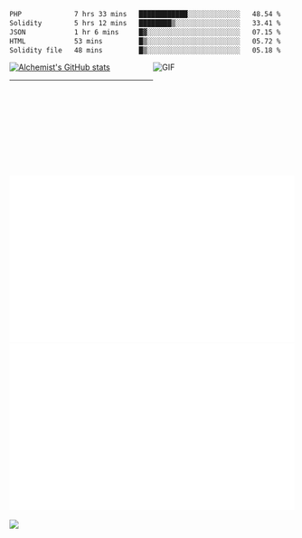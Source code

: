 <!--START_SECTION:waka-->

```text
PHP             7 hrs 33 mins   ████████████░░░░░░░░░░░░░   48.54 %
Solidity        5 hrs 12 mins   ████████▒░░░░░░░░░░░░░░░░   33.41 %
JSON            1 hr 6 mins     █▓░░░░░░░░░░░░░░░░░░░░░░░   07.15 %
HTML            53 mins         █▒░░░░░░░░░░░░░░░░░░░░░░░   05.72 %
Solidity file   48 mins         █▒░░░░░░░░░░░░░░░░░░░░░░░   05.18 %
```

<!--END_SECTION:waka-->

[![Alchemist's GitHub stats](https://github-readme-stats.vercel.app/api?username=DrMaxis&show_icons=true&theme=outrun&count_private=true)](#)
<img align="right" alt="GIF" src="https://user-images.githubusercontent.com/5355808/139111924-210cc6fa-9fb1-4dac-929d-6324a5836a92.gif" width="250" height="200" />
<hr />

![](https://raw.githubusercontent.com/DrMaxis/github-stats-transparent/output/generated/overview.svg)
![](https://raw.githubusercontent.com/DrMaxis/github-stats-transparent/output/generated/languages.svg)

 
<a href="https://count.getloli.com/"><img src="https://count.getloli.com/get/@:maxis-the-alchemist?theme=rule34"></a>
<!-- https://count.getloli.com/get/@alchemist?theme=rule34 -->
<br>
